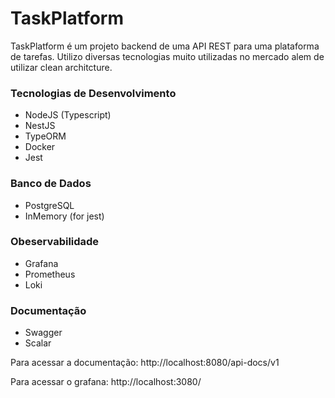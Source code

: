 # TaskPlatform

TaskPlatform é um projeto backend de uma API REST para uma plataforma de tarefas. Utilizo diversas tecnologias muito utilizadas no mercado alem de utilizar clean architcture.

### Tecnologias de Desenvolvimento

- NodeJS (Typescript)
- NestJS
- TypeORM
- Docker
- Jest

### Banco de Dados
- PostgreSQL
- InMemory (for jest)

### Obeservabilidade
- Grafana
- Prometheus
- Loki

### Documentação
- Swagger
- Scalar


Para acessar a documentação: http://localhost:8080/api-docs/v1

Para acessar o grafana: http://localhost:3080/